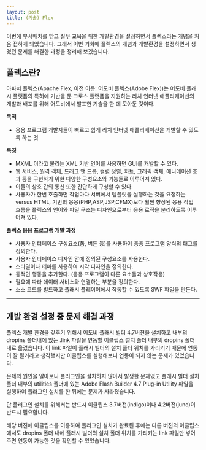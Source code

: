 ```yaml
---
layout: post
title: (기술) Flex
---
```


이번에 부서배치를 받고 실무 교육을 위한 개발환경을 설정하면서 플렉스라는 개념을 처음 접하게 되었습니다. 
그래서 이번 기회에 플렉스의 개념과 개발환경을 설정하면서 생겼던 문제를 해결한 과정을 정리해 보겠습니다.

플렉스란?
---

아파치 플렉스(Apache Flex, 이전 이름: 어도비 플렉스(Adobe Flex))는 어도비 플래시 플랫폼의 특허에 기반을 둔 크로스 플랫폼을 지원하는 리치 인터넷 애플리케이션의 개발과 배포를 위해 어도비에서 발표한 기술을 한 데 모아둔 것이다.

<strong>목적</strong>

 - 응용 프로그램 개발자들이 빠르고 쉽게 리치 인터넷 애플리케이션을 개발할 수 있도록 하는 것

<strong>특징</strong>

 - MXML 이라고 불리는 XML 기반 언어를 사용하면 GUI를 개발할 수 있다.
 - 웹 서비스, 원격 객체, 드래그 앤 드롭, 컬럼 정렬, 차트, 그래픽 객체, 애니메이션 효과 등을 구현하기 위한 다양한 구성요소와 기능들로 이루어져 있다.
 - 이들의 상호 간의 통신 또한 간단하게 구성할 수 있다. 
 - 사용자가 한번 호출하면 작업마다 서버에서 템플릿을 실행하는 것을 요청하는 versus HTML, 기반의 응용(PHP,ASP,JSP,CFMX)보다 훨씬 향상된 응용 작업 흐름을 플렉스의 언어와 파일 구조는 디자인으로부터 응용 로직을 분리하도록 이루어져 있다.

<strong>플렉스 응용 프로그램 개발 과정</strong>

 - 사용자 인터페이스 구성요소(폼, 버튼 등)를 사용하여 응용 프로그램 양식의 태그를 정의한다.
 - 사용자 인터페이스 디자인 안에 정의된 구성요소를 사용한다.
 - 스타일이나 테마를 사용하여 시각 디자인을 정의한다.
 - 동적인 행동을 추가한다. (응용 프로그램이 다른 요소들과 상호작용)
 - 필요에 따라 데이터 서비스와 연결하는 부분을 정의한다.
 - 소스 코드를 빌드하고 플래시 플레이어에서 작동할 수 있도록 SWF 파일을 만든다.

 ---

개발 환경 설정 중 문제 해결 과정
---

 플렉스 개발 환경을 갖추기 위해서 어도비 플래시 빌더 4.7버젼을 설치하고 내부의 dropins 폴더내에 있는 .link 파일을 연동할 이클립스 설치 폴더 내부의 dropins 폴더내로 옮겼습니다.
 이 link 파일이 플래시 빌더의 설치 폴더 위치를 가리키기 때문에 연동이 잘 될거라고 생각했지만 이클립스를 실행해보니 연동이 되지 않는 문제가 있었습니다.

 문제의 원인을 알아보니 플러그인을 설치하지 않아서 발생한 문제였고 플래시 빌더 설치 폴더 내부의 utilities 폴더에 있는 Adobe Flash Builder 4.7 Plug-in Utility 파일을 실행하여 플러그인 설치를 한 뒤에는 문제가 사라졌습니다.

 단 플러그인 설치를 위해서는 반드시 이클립스 3.7버전(indigo)이나 4.2버전(juno)이 반드시 필요합니다.

 해당 버젼에 이클립스를 이용하여 플러그인 설치가 완료된 후에는 다른 버젼의 이클립스에서도 dropins 폴더 내에 플래시 빌더의 설치 폴더 위치를 가리키는 link 파일만 넣어주면 연동이 가능한 것을 확인할 수 있었습니다.
